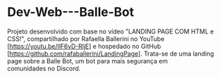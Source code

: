 # Dev-Web---Balle-Bot
Projeto desenvolvido com base no vídeo "LANDING PAGE COM HTML e CSS!", compartilhado por Rafaella Ballerini no YouTube [https://youtu.be/llF6vD-RljE] e hospedado no GitHub [https://github.com/rafaballerini/LandingPage]. Trata-se de uma landing page sobre a Balle Bot, um bot para mais segurança em comunidades no Discord.
